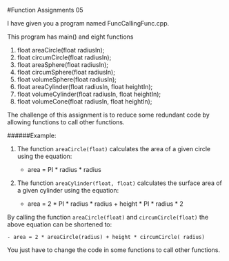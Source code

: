 #Function Assignments 05

I have given you a program named FuncCallingFunc.cpp.

This program has main() and eight functions
1.  float areaCircle(float radiusIn);
2.  float circumCircle(float radiusIn);
3.  float areaSphere(float radiusIn);
4.  float circumSphere(float radiusIn);
5.  float volumeSphere(float radiusIn);
6.  float areaCylinder(float radiusIn, float heightIn);
7.  float volumeCylinder(float radiusIn, float heightIn);
8.  float volumeCone(float radiusIn, float heightIn);


The challenge of this assignment is to reduce some redundant code by allowing functions to call other functions.

######Example:
1. The function ```areaCircle(float)``` calculates the area of a given circle using the equation:

    - area = PI * radius * radius

2. The function ```areaCylinder(float, float)``` calculates the surface area of a given cylinder using the equation:

    - area = 2 * PI * radius * radius + height * PI * radius * 2

By calling the function ```areaCircle(float)``` and ```circumCircle(float)``` the above equation can be shortened to:

    - area = 2 * areaCircle(radius) + height * circumCircle( radius)

You just have to change the code in some functions to call other functions.